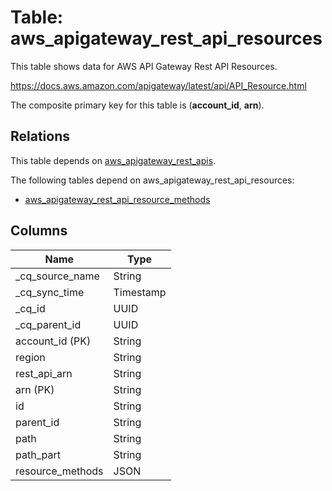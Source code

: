 # Table: aws_apigateway_rest_api_resources

This table shows data for AWS API Gateway Rest API Resources.

https://docs.aws.amazon.com/apigateway/latest/api/API_Resource.html

The composite primary key for this table is (**account_id**, **arn**).

## Relations

This table depends on [aws_apigateway_rest_apis](aws_apigateway_rest_apis).

The following tables depend on aws_apigateway_rest_api_resources:
  - [aws_apigateway_rest_api_resource_methods](aws_apigateway_rest_api_resource_methods)

## Columns

| Name          | Type          |
| ------------- | ------------- |
|_cq_source_name|String|
|_cq_sync_time|Timestamp|
|_cq_id|UUID|
|_cq_parent_id|UUID|
|account_id (PK)|String|
|region|String|
|rest_api_arn|String|
|arn (PK)|String|
|id|String|
|parent_id|String|
|path|String|
|path_part|String|
|resource_methods|JSON|